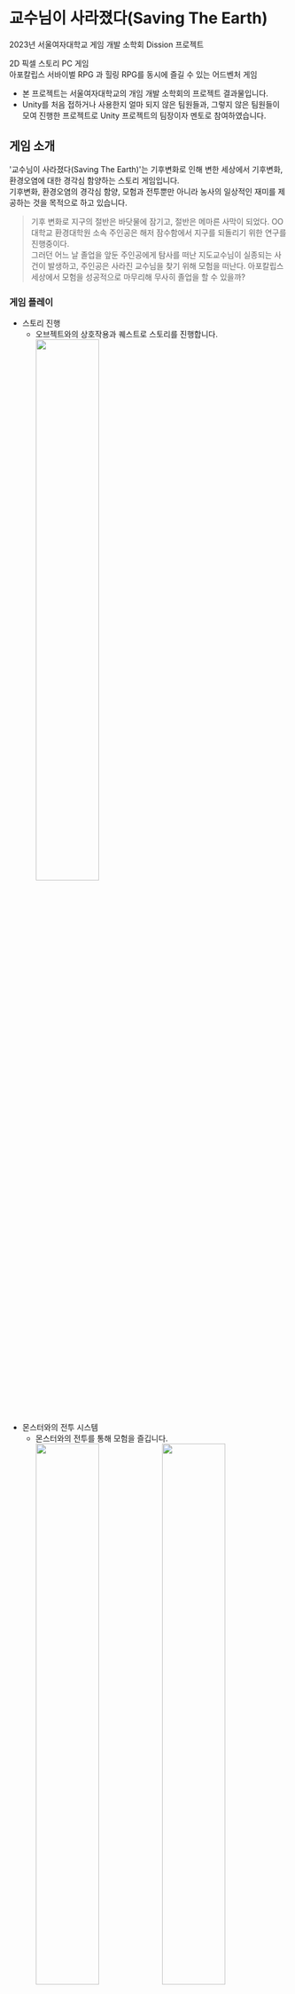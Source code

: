 # 교수님이 사라졌다(Saving The Earth)
2023년 서울여자대학교 게임 개발 소학회 Dission 프로젝트<br/>

2D 픽셀 스토리 PC 게임<br/>
아포칼립스 서바이벌 RPG 과 힐링 RPG를 동시에 즐길 수 있는 어드벤처 게임<br/>
* 본 프로젝트는 서울여자대학교의 개임 개발 소학회의 프로젝트 결과물입니다.
* Unity를 처음 접하거나 사용한지 얼마 되지 않은 팀원들과, 그렇지 않은 팀원들이 모여 진행한 프로젝트로 Unity 프로젝트의 팀장이자 멘토로 참여하였습니다.

## 게임 소개
'교수님이 사라졌다(Saving The Earth)'는 기후변화로 인해 변한 세상에서 기후변화, 환경오염에 대한 경각심 함양하는 스토리 게임입니다.<br>
기후변화, 환경오염의 경각심 함양, 모험과 전투뿐만 아니라 농사의 일상적인 재미를 제공하는 것을 목적으로 하고 있습니다. <br/>

> 기후 변화로 지구의 절반은 바닷물에 잠기고, 절반은 메마른 사막이 되었다. OO대학교 환경대학원 소속 주인공은 해저 잠수함에서 지구를 되돌리기 위한 연구를 진행중이다. <br/>
> 그러던 어느 날 졸업을 앞둔 주인공에게 탐사를 떠난 지도교수님이 실종되는 사건이 발생하고, 주인공은 사라진 교수님을 찾기 위해 모험을 떠난다. 아포칼립스 세상에서 모험을 성공적으로 마무리해 무사히 졸업을 할 수 있을까?

### 게임 플레이
* 스토리 진행
  * 오브젝트와의 상호작용과 퀘스트로 스토리를 진행합니다.
  <br/><img width="50%" src="https://github.com/user-attachments/assets/61bd27a9-524b-43a2-8417-1e22b81a26c9"/>
* 몬스터와의 전투 시스템
  * 몬스터와의 전투를 통해 모험을 즐깁니다.
   <br/><img width="50%" src="https://github.com/user-attachments/assets/f3d0c62e-ce0f-476d-ad9b-37110e9d45a6"/><img width="50%" src="https://github.com/user-attachments/assets/f0d2c5ea-0157-433b-8578-89e9e9914811"/>
* 농사 시스템
  * 농사를 통해 힐링을 즐깁니다.
  <br/><img width="50%" src="https://github.com/user-attachments/assets/e59fdddb-dca4-43e2-ae49-a1c02b05a3b4"/>
## 프로젝트 개요
### 개발 기간
* 2023.04 - 2024.11 (약 8개월)
### 개발 환경
* Unity 2021.3.5f1
### 수행업무
프로젝트 팀원은 5명으로 그 중 개발과 개발 멘토에 참여하여 다음과 같은 부분을 담당하였습니다.
* 타이틀 및 로딩, Player 씬, 상점 UI 제작 및 연결
* 세이브 시스템 제작
  * Json을 활용한 세이브 파일 관리
  * 직렬화가 불가능한 Dictionary를 List로 변환하여 Json 파일에 저장하도록 제작
* 씬 이동 및 로딩 시스템 제작
  * 비동기 씬 전환 사용
  * AsyncOperation를 사용한 로딩 진행 상황 표현
* 인벤토리 시스템 제작
  * ScriptableObject를 아이템 데이터 관리
  * 화면에 보여지는 퀵 슬롯, 인벤토리 내의 아이템 및 중요물품, 농사 시스템과 연결된 상자 총 4가지 슬롯으로 이루어진 인벤토리 시스템 제작
  * Dictionary를 활용하여 Key 값을 아이템 ID, Value 값을 아이템 소지 클래스로 관리
* 아이템 및 슬롯 드래그 / 드롭 제작
  * Handler 인터페이스를 사용하여 인벤토리 슬롯 및 아이템 드래그 / 드롭 제작
  * Canvas의 RenderMode가 Screen Space - Camera 이므로 PointerEventData를 활용하여 아이템 위치를 월드 좌표를 고려해 마우스를 따라다니도록 제작
* 플레이어 카메라 및 맵 제작
  * RawImage와 RenderTexture를 사용한 미니맵 및 전체 맵 제작
* 상점 시스템 제작
  * 상점 구매하기 제작
* 게임 내 시간 시스템 제작
  * Coroutine을 활용한 게임 내 시간 설정
  * 현실 5분을 게임 내 시간 30분으로 설정 
* 농사 시스템 제작
  * 농사 아이템에 따른 밭과 플레이어의 상호작용(밭 갈기, 물 주기, 씨 뿌리기) 제작
* 중간 보스 몬스터 공격 제작
  * 중간 문어 보스 몬스터 공격 2종 제작
## 프로젝트 성과
* 2023년 서울여자대학교 디지털미디어학과 소학회 전시회 'Dimiverse' 참여
